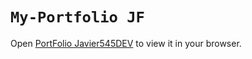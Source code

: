# `My-Portfolio JF`

Open [PortFolio Javier545DEV](https://javier545dev.github.io/) to view it in your browser.
